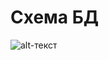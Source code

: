 # Схема БД

![alt-текст](https://github.com/lexachsar/ClothingFeed/database/DataBaseScheme.png "Схема базы данных")

